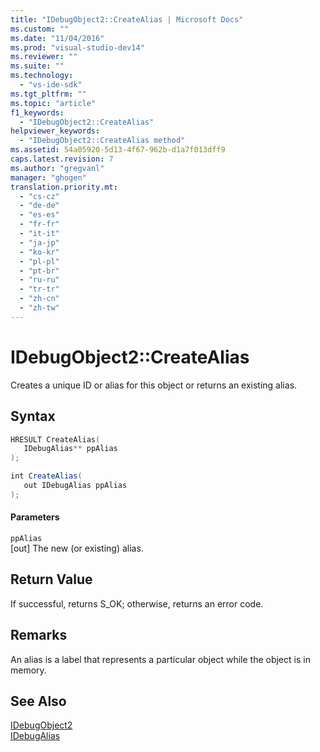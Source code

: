 ```yaml
---
title: "IDebugObject2::CreateAlias | Microsoft Docs"
ms.custom: ""
ms.date: "11/04/2016"
ms.prod: "visual-studio-dev14"
ms.reviewer: ""
ms.suite: ""
ms.technology: 
  - "vs-ide-sdk"
ms.tgt_pltfrm: ""
ms.topic: "article"
f1_keywords: 
  - "IDebugObject2::CreateAlias"
helpviewer_keywords: 
  - "IDebugObject2::CreateAlias method"
ms.assetid: 54a05920-5d13-4f67-962b-d1a7f013dff9
caps.latest.revision: 7
ms.author: "gregvanl"
manager: "ghogen"
translation.priority.mt: 
  - "cs-cz"
  - "de-de"
  - "es-es"
  - "fr-fr"
  - "it-it"
  - "ja-jp"
  - "ko-kr"
  - "pl-pl"
  - "pt-br"
  - "ru-ru"
  - "tr-tr"
  - "zh-cn"
  - "zh-tw"
---
```

# IDebugObject2::CreateAlias
Creates a unique ID or alias for this object or returns an existing alias.  
  
## Syntax  
  
```cpp  
HRESULT CreateAlias(  
   IDebugAlias** ppAlias  
);  
```  
  
```c#  
int CreateAlias(  
   out IDebugAlias ppAlias  
);  
```  
  
#### Parameters  
 `ppAlias`  
 [out] The new (or existing) alias.  
  
## Return Value  
 If successful, returns S_OK; otherwise, returns an error code.  
  
## Remarks  
 An alias is a label that represents a particular object while the object is in memory.  
  
## See Also  
 [IDebugObject2](../../../extensibility/debugger/reference/idebugobject2.md)   
 [IDebugAlias](../../../extensibility/debugger/reference/idebugalias.md)